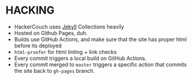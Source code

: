 # HACKING

- HackerCouch uses [Jekyll](http://jekyllrb.com/) Collections heavily
- Hosted on Github Pages, duh.
- Builds use GitHub Actions, and make sure that the site has proper html before its deployed
- `html-proofer` for html linting + link checks
- Every commit triggers a local build on GitHub Actions.
- Every commit merged to `master` triggers a specific action that commits the site back to `gh-pages` branch.
